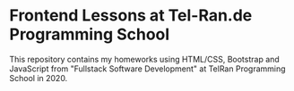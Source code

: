 # Frontend Lessons at Tel-Ran.de Programming School

This repository contains my homeworks using HTML/CSS, Bootstrap and JavaScript from "Fullstack Software Development" at TelRan Programming School in 2020.
